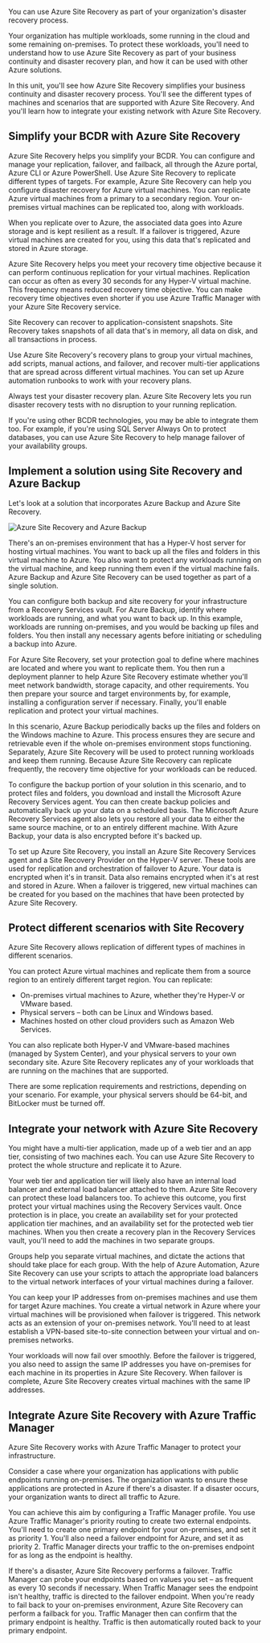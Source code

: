 You can use Azure Site Recovery as part of your organization's disaster recovery process.

Your organization has multiple workloads, some running in the cloud and some remaining on-premises. To protect these workloads, you'll need to understand how to use Azure Site Recovery as part of your business continuity and disaster recovery plan, and how it can be used with other Azure solutions.

In this unit, you'll see how Azure Site Recovery simplifies your business continuity and disaster recovery process. You'll see the different types of machines and scenarios that are supported with Azure Site Recovery. And you'll learn how to integrate your existing network with Azure Site Recovery.

## Simplify your BCDR with Azure Site Recovery

Azure Site Recovery helps you simplify your BCDR. You can configure and manage your replication, failover, and failback, all through the Azure portal, Azure CLI or Azure PowerShell. Use Azure Site Recovery to replicate different types of targets. For example, Azure Site Recovery can help you configure disaster recovery for Azure virtual machines. You can replicate Azure virtual machines from a primary to a secondary region. Your on-premises virtual machines can be replicated too, along with workloads.

When you replicate over to Azure, the associated data goes into Azure storage and is kept resilient as a result. If a failover is triggered, Azure virtual machines are created for you, using this data that's replicated and stored in Azure storage.

Azure Site Recovery helps you meet your recovery time objective because it can perform continuous replication for your virtual machines. Replication can occur as often as every 30 seconds for any Hyper-V virtual machine. This frequency means reduced recovery time objective. You can make recovery time objectives even shorter if you use Azure Traffic Manager with your Azure Site Recovery service.

Site Recovery can recover to application-consistent snapshots. Site Recovery takes snapshots of all data that's in memory, all data on disk, and all transactions in process.

Use Azure Site Recovery's recovery plans to group your virtual machines, add scripts, manual actions, and failover, and recover multi-tier applications that are spread across different virtual machines. You can set up Azure automation runbooks to work with your recovery plans.

Always test your disaster recovery plan. Azure Site Recovery lets you run disaster recovery tests with no disruption to your running replication.

If you're using other BCDR technologies, you may be able to integrate them too. For example, if you're using SQL Server Always On to protect databases, you can use Azure Site Recovery to help manage failover of your availability groups.

## Implement a solution using Site Recovery and Azure Backup

Let's look at a solution that incorporates Azure Backup and Azure Site Recovery.

![Azure Site Recovery and Azure Backup](../media/3-asr-backup-diagram.png)

There's an on-premises environment that has a Hyper-V host server for hosting virtual machines. You want to back up all the files and folders in this virtual machine to Azure. You also want to protect any workloads running on the virtual machine, and keep running them even if the virtual machine fails. Azure Backup and Azure Site Recovery can be used together as part of a single solution.

You can configure both backup and site recovery for your infrastructure from a Recovery Services vault. For Azure Backup, identify where workloads are running, and what you want to back up. In this example, workloads are running on-premises, and you would be backing up files and folders. You then install any necessary agents before initiating or scheduling a backup into Azure.

For Azure Site Recovery, set your protection goal to define where machines are located and where you want to replicate them. You then run a deployment planner to help Azure Site Recovery estimate whether you'll meet network bandwidth, storage capacity, and other requirements. You then prepare your source and target environments by, for example, installing a configuration server if necessary. Finally, you'll enable replication and protect your virtual machines.

In this scenario, Azure Backup periodically backs up the files and folders on the Windows machine to Azure. This process ensures they are secure and retrievable even if the whole on-premises environment stops functioning. Separately, Azure Site Recovery will be used to protect running workloads and keep them running. Because Azure Site Recovery can replicate frequently, the recovery time objective for your workloads can be reduced.

To configure the backup portion of your solution in this scenario, and to protect files and folders, you download and install the Microsoft Azure Recovery Services agent. You can then create backup policies and automatically back up your data on a scheduled basis. The Microsoft Azure Recovery Services agent also lets you restore all your data to either the same source machine, or to an entirely different machine. With Azure Backup, your data is also encrypted before it's backed up.

To set up Azure Site Recovery, you install an Azure Site Recovery Services agent and a Site Recovery Provider on the Hyper-V server. These tools are used for replication and orchestration of failover to Azure. Your data is encrypted when it's in transit. Data also remains encrypted when it's at rest and stored in Azure. When a failover is triggered, new virtual machines can be created for you based on the machines that have been protected by Azure Site Recovery.

## Protect different scenarios with Site Recovery

Azure Site Recovery allows replication of different types of machines in different scenarios.

You can protect Azure virtual machines and replicate them from a source region to an entirely different target region. You can replicate:

- On-premises virtual machines to Azure, whether they're Hyper-V or VMware based.
- Physical servers – both can be Linux and Windows based.
- Machines hosted on other cloud providers such as Amazon Web Services.

You can also replicate both Hyper-V and VMware-based machines (managed by System Center), and your physical servers to your own secondary site. Azure Site Recovery replicates any of your workloads that are running on the machines that are supported.

There are some replication requirements and restrictions, depending on your scenario. For example, your physical servers should be 64-bit, and BitLocker must be turned off.

## Integrate your network with Azure Site Recovery

You might have a multi-tier application, made up of a web tier and an app tier, consisting of two machines each. You can use Azure Site Recovery to protect the whole structure and replicate it to Azure.

Your web tier and application tier will likely also have an internal load balancer and external load balancer attached to them. Azure Site Recovery can protect these load balancers too. To achieve this outcome, you first protect your virtual machines using the Recovery Services vault. Once protection is in place, you create an availability set for your protected application tier machines, and an availability set for the protected web tier machines. When you then create a recovery plan in the Recovery Services vault, you'll need to add the machines in two separate groups.

Groups help you separate virtual machines, and dictate the actions that should take place for each group. With the help of Azure Automation, Azure Site Recovery can use your scripts to attach the appropriate load balancers to the virtual network interfaces of your virtual machines during a failover.

You can keep your IP addresses from on-premises machines and use them for target Azure machines. You create a virtual network in Azure where your virtual machines will be provisioned when failover is triggered. This network acts as an extension of your on-premises network. You'll need to at least establish a VPN-based site-to-site connection between your virtual and on-premises networks.

Your workloads will now fail over smoothly. Before the failover is triggered, you also need to assign the same IP addresses you have on-premises for each machine in its properties in Azure Site Recovery. When failover is complete, Azure Site Recovery creates virtual machines with the same IP addresses.

## Integrate Azure Site Recovery with Azure Traffic Manager

Azure Site Recovery works with Azure Traffic Manager to protect your infrastructure.

Consider a case where your organization has applications with public endpoints running on-premises. The organization wants to ensure these applications are protected in Azure if there's a disaster. If a disaster occurs, your organization wants to direct all traffic to Azure.

You can achieve this aim by configuring a Traffic Manager profile. You use Azure Traffic Manager's priority routing to create two external endpoints. You'll need to create one primary endpoint for your on-premises, and set it as priority 1. You'll also need a failover endpoint for Azure, and set it as priority 2. Traffic Manager directs your traffic to the on-premises endpoint for as long as the endpoint is healthy.

If there's a disaster, Azure Site Recovery performs a failover. Traffic Manager can probe your endpoints based on values you set – as frequent as every 10 seconds if necessary. When Traffic Manager sees the endpoint isn't healthy, traffic is directed to the failover endpoint. When you're ready to fail back to your on-premises environment, Azure Site Recovery can perform a failback for you. Traffic Manager then can confirm that the primary endpoint is healthy. Traffic is then automatically routed back to your primary endpoint.
